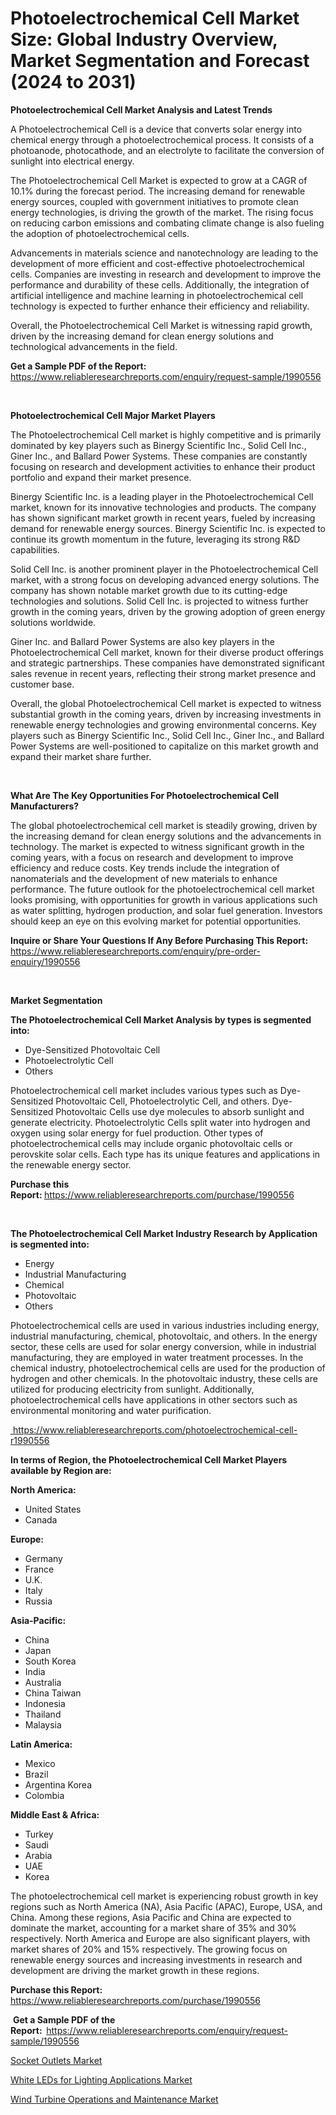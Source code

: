 <p><h1>Photoelectrochemical Cell Market Size: Global Industry Overview, Market Segmentation and Forecast (2024 to 2031)</h1></p><p><strong>Photoelectrochemical Cell Market Analysis and Latest Trends</strong></p>
<p><p>A Photoelectrochemical Cell is a device that converts solar energy into chemical energy through a photoelectrochemical process. It consists of a photoanode, photocathode, and an electrolyte to facilitate the conversion of sunlight into electrical energy.</p><p>The Photoelectrochemical Cell Market is expected to grow at a CAGR of 10.1% during the forecast period. The increasing demand for renewable energy sources, coupled with government initiatives to promote clean energy technologies, is driving the growth of the market. The rising focus on reducing carbon emissions and combating climate change is also fueling the adoption of photoelectrochemical cells.</p><p>Advancements in materials science and nanotechnology are leading to the development of more efficient and cost-effective photoelectrochemical cells. Companies are investing in research and development to improve the performance and durability of these cells. Additionally, the integration of artificial intelligence and machine learning in photoelectrochemical cell technology is expected to further enhance their efficiency and reliability.</p><p>Overall, the Photoelectrochemical Cell Market is witnessing rapid growth, driven by the increasing demand for clean energy solutions and technological advancements in the field.</p></p>
<p><strong>Get a Sample PDF of the Report:&nbsp;</strong> <a href="https://www.reliableresearchreports.com/enquiry/request-sample/1990556">https://www.reliableresearchreports.com/enquiry/request-sample/1990556</a></p>
<p>&nbsp;</p>
<p><strong>Photoelectrochemical Cell Major Market Players</strong></p>
<p><p>The Photoelectrochemical Cell market is highly competitive and is primarily dominated by key players such as Binergy Scientific Inc., Solid Cell Inc., Giner Inc., and Ballard Power Systems. These companies are constantly focusing on research and development activities to enhance their product portfolio and expand their market presence.</p><p>Binergy Scientific Inc. is a leading player in the Photoelectrochemical Cell market, known for its innovative technologies and products. The company has shown significant market growth in recent years, fueled by increasing demand for renewable energy sources. Binergy Scientific Inc. is expected to continue its growth momentum in the future, leveraging its strong R&D capabilities.</p><p>Solid Cell Inc. is another prominent player in the Photoelectrochemical Cell market, with a strong focus on developing advanced energy solutions. The company has shown notable market growth due to its cutting-edge technologies and solutions. Solid Cell Inc. is projected to witness further growth in the coming years, driven by the growing adoption of green energy solutions worldwide.</p><p>Giner Inc. and Ballard Power Systems are also key players in the Photoelectrochemical Cell market, known for their diverse product offerings and strategic partnerships. These companies have demonstrated significant sales revenue in recent years, reflecting their strong market presence and customer base.</p><p>Overall, the global Photoelectrochemical Cell market is expected to witness substantial growth in the coming years, driven by increasing investments in renewable energy technologies and growing environmental concerns. Key players such as Binergy Scientific Inc., Solid Cell Inc., Giner Inc., and Ballard Power Systems are well-positioned to capitalize on this market growth and expand their market share further.</p></p>
<p>&nbsp;</p>
<p><strong>What Are The Key Opportunities For Photoelectrochemical Cell Manufacturers?</strong></p>
<p><p>The global photoelectrochemical cell market is steadily growing, driven by the increasing demand for clean energy solutions and the advancements in technology. The market is expected to witness significant growth in the coming years, with a focus on research and development to improve efficiency and reduce costs. Key trends include the integration of nanomaterials and the development of new materials to enhance performance. The future outlook for the photoelectrochemical cell market looks promising, with opportunities for growth in various applications such as water splitting, hydrogen production, and solar fuel generation. Investors should keep an eye on this evolving market for potential opportunities.</p></p>
<p><strong>Inquire or Share Your Questions If Any Before Purchasing This Report:</strong> <a href="https://www.reliableresearchreports.com/enquiry/pre-order-enquiry/1990556">https://www.reliableresearchreports.com/enquiry/pre-order-enquiry/1990556</a></p>
<p>&nbsp;</p>
<p><strong>Market Segmentation</strong></p>
<p><strong>The Photoelectrochemical Cell Market Analysis by types is segmented into:</strong></p>
<p><ul><li>Dye-Sensitized Photovoltaic Cell</li><li>Photoelectrolytic Cell</li><li>Others</li></ul></p>
<p><p>Photoelectrochemical cell market includes various types such as Dye-Sensitized Photovoltaic Cell, Photoelectrolytic Cell, and others. Dye-Sensitized Photovoltaic Cells use dye molecules to absorb sunlight and generate electricity. Photoelectrolytic Cells split water into hydrogen and oxygen using solar energy for fuel production. Other types of photoelectrochemical cells may include organic photovoltaic cells or perovskite solar cells. Each type has its unique features and applications in the renewable energy sector.</p></p>
<p><strong>Purchase this Report:&nbsp;</strong><a href="https://www.reliableresearchreports.com/purchase/1990556">https://www.reliableresearchreports.com/purchase/1990556</a></p>
<p>&nbsp;</p>
<p><strong>The Photoelectrochemical Cell Market Industry Research by Application is segmented into:</strong></p>
<p><ul><li>Energy</li><li>Industrial Manufacturing</li><li>Chemical</li><li>Photovoltaic</li><li>Others</li></ul></p>
<p><p>Photoelectrochemical cells are used in various industries including energy, industrial manufacturing, chemical, photovoltaic, and others. In the energy sector, these cells are used for solar energy conversion, while in industrial manufacturing, they are employed in water treatment processes. In the chemical industry, photoelectrochemical cells are used for the production of hydrogen and other chemicals. In the photovoltaic industry, these cells are utilized for producing electricity from sunlight. Additionally, photoelectrochemical cells have applications in other sectors such as environmental monitoring and water purification.</p></p>
<p><a href="https://www.reliableresearchreports.com/photoelectrochemical-cell-r1990556">&nbsp;https://www.reliableresearchreports.com/photoelectrochemical-cell-r1990556</a></p>
<p><strong>In terms of Region, the Photoelectrochemical Cell Market Players available by Region are:</strong></p>
<p>
    <p> <strong> North America: </strong>
        <ul>
            <li>United States</li>
            <li>Canada</li>
        </ul>
        </p> 
    <p> <strong> Europe: </strong>
        <ul>
            <li>Germany</li>
            <li>France</li>
            <li>U.K.</li>
            <li>Italy</li>
            <li>Russia</li>
        </ul>
        </p> 
    <p> <strong> Asia-Pacific: </strong>
        <ul>
            <li>China</li>
            <li>Japan</li>
            <li>South Korea</li>
            <li>India</li>
            <li>Australia</li>
            <li>China Taiwan</li>
            <li>Indonesia</li>
            <li>Thailand</li>
            <li>Malaysia</li>
        </ul>
        </p> 
    <p> <strong> Latin America: </strong>
        <ul>
            <li>Mexico</li>
            <li>Brazil</li>
            <li>Argentina Korea</li>
            <li>Colombia</li>
        </ul>
        </p> 
    <p> <strong> Middle East & Africa: </strong>
        <ul>
            <li>Turkey</li>
            <li>Saudi</li>
            <li>Arabia</li>
            <li>UAE</li>
            <li>Korea</li>
        </ul>
    </p>
    </p>
<p><p>The photoelectrochemical cell market is experiencing robust growth in key regions such as North America (NA), Asia Pacific (APAC), Europe, USA, and China. Among these regions, Asia Pacific and China are expected to dominate the market, accounting for a market share of 35% and 30% respectively. North America and Europe are also significant players, with market shares of 20% and 15% respectively. The growing focus on renewable energy sources and increasing investments in research and development are driving the market growth in these regions.</p></p>
<p><strong>Purchase this Report: </strong><a href="https://www.reliableresearchreports.com/purchase/1990556">https://www.reliableresearchreports.com/purchase/1990556</a></p>
<p>&nbsp;<strong>Get a Sample PDF of the Report:&nbsp;&nbsp;</strong><a href="https://www.reliableresearchreports.com/enquiry/request-sample/1990556">https://www.reliableresearchreports.com/enquiry/request-sample/1990556</a></p>
<p><strong></strong></p>
<p><p><a href="https://medium.com/@clairedivash14/global-socket-outlets-market-status-2024-2031-and-forecast-by-region-product-end-use-6f9975f9d297">Socket Outlets Market</a></p><p><a href="https://github.com/amirhossen31/Market-Research-Report-List-1/blob/main/white-leds-for-lighting-applications-market.md">White LEDs for Lighting Applications Market</a></p><p><a href="https://medium.com/@henrykihn_12939/wind-turbine-operations-and-maintenance-market-share-market-analysis-growth-trends-forecasts-5eb3221f5b5e">Wind Turbine Operations and Maintenance Market</a></p></p>